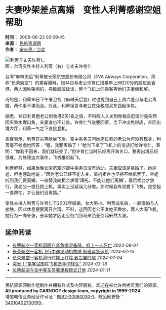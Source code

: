 # 夫妻吵架差点离婚　变性人利菁感谢空姐帮助

**时间：** 2008-06-23 00:09:45  
**来源：** [民航资源网](http://www.carnoc.com/list/106/106553.html)  
**作者：** [宋志民／台北](http://news.carnoc.com/search.html?range=author&key=宋志民／台北)  

![利菁与丈夫许育仁](https://file.veryzhun.com/buckets/carnoc/keys/9cbd251e0e643a04e71048683e3cc38c.jpg?pixel=672*560&type=jpg&size=214850)  
图：台湾变性主持人利菁（右）与丈夫许育仁

台湾“麻辣天后”利菁被长荣航空股份有限公司（EVA Airways Corporation，简称“长荣航空”）的乘客爆料，她14日与老公许育仁搭乘早上8时20分的航班到香港，两人因吵架闹机，导致航班延误，整个飞机上的乘客等他们夫妻俩和解。

巧的是，利菁16日下午录卫视《麻辣天后宫》时也提到自己上周六差点与老公离婚，两件事不谋而合。对此，利菁坦言与老公在免税店买东西起争执。

据悉，14日利菁邀老公到香港2天1夜之旅，不料两人入关到免税店逛街时竟突然因买香水爆口角，夫妻谁也不让谁。许育仁气说要回家，当下冲出免税店，奔回出境大厅，利菁一气之下直接登机。

乘客表示，利菁在头等舱坐下后，空中乘务员问她座位旁的老公为何没有现身，利菁毫不考虑地回答：“喔，我要离婚了！”她当下拿了飞机上的电话打给许育仁，表明：“你若不回来，我们就玩完了。”但许育仁当时已经离开海关口，要再出境已经很难。为处理这次事件，飞机推迟起飞。

利菁解释，如果当晚长荣航空的空中乘务员没有协助，夫妻应该是离婚了。她尴尬、但也感动地说：“因为老公已经不能入关，值机柜台也坚持不给机票了，空姐听到我们要离婚，一直替我向柜台求情‘拜托，不能让他们离婚’，最后柜台才放行，我老公一直狂跑上机，事实上没延误几分啦。那时候我有说要下飞机，是空姐一直帮忙，才让我们没离婚。”

变性主持人利菁与许育仁于2002年结婚，女大男小。利菁成名后，一直很怕与人接触，因此休息便要离开台湾。不料，这回因老公不准她买香水，两人大闹飞机。她行为一向夸张，去年她才因走公务门到马来西亚引起轩然大波。

## 延伸阅读

- [长荣航空一客机因医疗紧急情况备降，机上一人死亡](https://news.carnoc.com/list/626/626178.html) _2024-09-01_
- [长荣航空一客机飞行中遇发动机故障 航班紧急返航](https://news.carnoc.com/list/623/623934.html) _2024-07-15_
- [长荣航空一客机滑行时撞上灯柱 致左翼凹陷](https://news.carnoc.com/list/623/623420.html) _2024-07-04_
- [突发！“乘客试图在飞机洗手间轻生”](https://news.carnoc.com/list/618/618301.html) _2024-03-18_
- [长荣航空与空中客车签署里程碑式订单](https://news.carnoc.com/list/615/615101.html) _2024-01-11_

---
民航资源网制作组制作并拥有样式及内容版权。欢迎在被允许后拷贝我们的资源。  
**All produced by CARNOC® design team, copyright in 1999-2024.**  
增值电信业务经营许可证：[皖B2-20080030-1](https://beian.miit.gov.cn/)、皖公网安备：[34010402700199](http://www.beian.gov.cn/portal/registerSystemInfo?recordcode=34010402700199)。  
